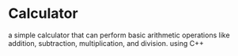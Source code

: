 # Calculator
a simple calculator that can perform basic arithmetic operations like addition, subtraction, multiplication, and division. using C++
